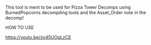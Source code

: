 This tool is ment to be used for Pizza Tower Decomps using BurnedPopcorns decompiling tools and the Asset_Order note in the decomp!

HOW TO USE

https://youtu.be/zo45UOgLzCE
